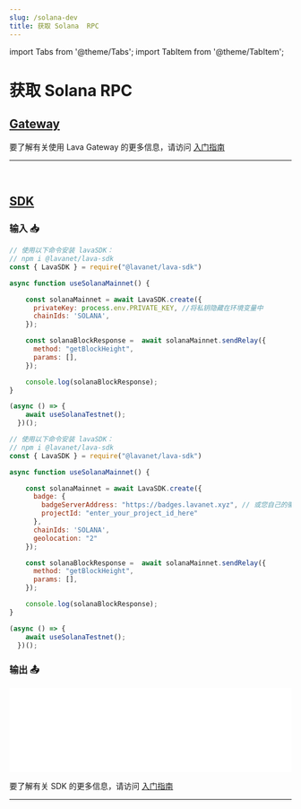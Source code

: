 ```yaml
---
slug: /solana-dev
title: 获取 Solana  RPC
---
```


import Tabs from '@theme/Tabs';
import TabItem from '@theme/TabItem';

# 获取 Solana RPC

## [Gateway](https://gateway.lavanet.xyz/?utm_source=solana-dev&utm_medium=docs&utm_campaign=docs-to-gateway)

要了解有关使用 Lava Gateway 的更多信息，请访问 [入门指南](https://docs.lavanet.xyz/gateway-getting-started?utm_source=solana-dev&utm_medium=docs&utm_campaign=docs-to-docs)

<hr />
<br />

## [SDK](https://github.com/lavanet/lava-sdk)

### 输入 📥

<Tabs>

<TabItem value="backend" label="BackEnd">

```jsx
// 使用以下命令安装 lavaSDK：
// npm i @lavanet/lava-sdk
const { LavaSDK } = require("@lavanet/lava-sdk")

async function useSolanaMainnet() {

    const solanaMainnet = await LavaSDK.create({
      privateKey: process.env.PRIVATE_KEY, //将私钥隐藏在环境变量中
      chainIds: 'SOLANA',
    });

    const solanaBlockResponse =  await solanaMainnet.sendRelay({
      method: "getBlockHeight",
      params: [],
    });

    console.log(solanaBlockResponse);
}

(async () => {
    await useSolanaTestnet();
  })();
```

</TabItem>

<TabItem value="frontend" label="FrontEnd">

```jsx
// 使用以下命令安装 lavaSDK：
// npm i @lavanet/lava-sdk
const { LavaSDK } = require("@lavanet/lava-sdk")

async function useSolanaMainnet() {

    const solanaMainnet = await LavaSDK.create({
      badge: {
        badgeServerAddress: "https://badges.lavanet.xyz", // 或您自己的徽章服务器 URL
        projectId: "enter_your_project_id_here" 
      },
      chainIds: 'SOLANA',
      geolocation: "2"
    });

    const solanaBlockResponse =  await solanaMainnet.sendRelay({
      method: "getBlockHeight",
      params: [],
    });

    console.log(solanaBlockResponse);
}

(async () => {
    await useSolanaTestnet();
  })();
```

</TabItem>

</Tabs>


### 输出 📤

<iframe width="100%" src="/img/chains/solana_call.webm" frameborder="0" allow="autoplay; encrypted-media; gyroscope; picture-in-picture" allowfullscreen></iframe>

要了解有关 SDK 的更多信息，请访问 [入门指南](https://docs.lavanet.xyz/sdk-getting-started?utm_source=getting-solana-rpc&utm_medium=docs&utm_campaign=docs-to-docs)

<hr />
